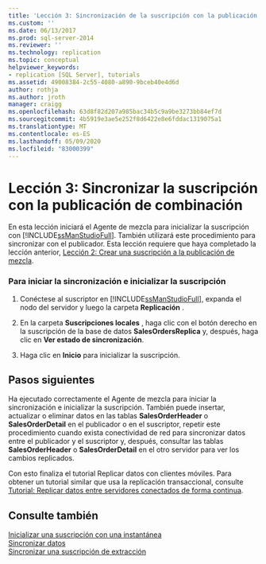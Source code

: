 ```yaml
---
title: 'Lección 3: Sincronización de la suscripción con la publicación de combinación | Microsoft Docs'
ms.custom: ''
ms.date: 06/13/2017
ms.prod: sql-server-2014
ms.reviewer: ''
ms.technology: replication
ms.topic: conceptual
helpviewer_keywords:
- replication [SQL Server], tutorials
ms.assetid: 49008384-2c55-4080-a890-9bceb40e4d6d
author: rothja
ms.author: jroth
manager: craigg
ms.openlocfilehash: 63d8f82d207a985bac34b5c9a9be3273bb84ef7d
ms.sourcegitcommit: 4b5919e3ae5e252f8d6422e8e6fddac1319075a1
ms.translationtype: MT
ms.contentlocale: es-ES
ms.lasthandoff: 05/09/2020
ms.locfileid: "83000399"
---
```

# <a name="lesson-3-synchronizing-the-subscription-to-the-merge-publication"></a>Lección 3: Sincronizar la suscripción con la publicación de combinación
  En esta lección iniciará el Agente de mezcla para inicializar la suscripción con [!INCLUDE[ssManStudioFull](../../includes/ssmanstudiofull-md.md)]. También utilizará este procedimiento para sincronizar con el publicador. Esta lección requiere que haya completado la lección anterior, [Lección 2: Crear una suscripción a la publicación de mezcla](lesson-2-creating-a-subscription-to-the-merge-publication.md).  
  
### <a name="to-start-synchronization-and-initialize-the-subscription"></a>Para iniciar la sincronización e inicializar la suscripción  
  
1.  Conéctese al suscriptor en [!INCLUDE[ssManStudioFull](../../includes/ssmanstudiofull-md.md)], expanda el nodo del servidor y luego la carpeta **Replicación** .  
  
2.  En la carpeta **Suscripciones locales** , haga clic con el botón derecho en la suscripción de la base de datos **SalesOrdersReplica** y, después, haga clic en **Ver estado de sincronización**.  
  
3.  Haga clic en **Inicio** para inicializar la suscripción.  
  
## <a name="next-steps"></a>Pasos siguientes  
 Ha ejecutado correctamente el Agente de mezcla para iniciar la sincronización e inicializar la suscripción. También puede insertar, actualizar o eliminar datos en las tablas **SalesOrderHeader** o **SalesOrderDetail** en el publicador o en el suscriptor, repetir este procedimiento cuando exista conectividad de red para sincronizar datos entre el publicador y el suscriptor y, después, consultar las tablas **SalesOrderHeader** o **SalesOrderDetail** en el otro servidor para ver los cambios replicados.  
  
 Con esto finaliza el tutorial Replicar datos con clientes móviles. Para obtener un tutorial similar que usa la replicación transaccional, consulte [Tutorial: Replicar datos entre servidores conectados de forma continua](tutorial-replicating-data-between-continuously-connected-servers.md).  
  
## <a name="see-also"></a>Consulte también  
 [Inicializar una suscripción con una instantánea](initialize-a-subscription-with-a-snapshot.md)   
 [Sincronizar datos](synchronize-data.md)   
 [Sincronizar una suscripción de extracción](synchronize-a-pull-subscription.md)  
  
  
